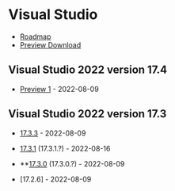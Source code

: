 # Visual Studio

- [Roadmap](https://docs.microsoft.com/en-us/visualstudio/productinfo/vs-roadmap)
- [Preview Download](https://visualstudio.microsoft.com/vs/preview/)

## Visual Studio 2022 version 17.4

- [Preview 1](https://docs.microsoft.com/en-us/visualstudio/releases/2022/release-notes-preview#17.4.0-pre.1.0) - 2022-08-09

## Visual Studio 2022 version 17.3

- [17.3.3](https://docs.microsoft.com/en-us/visualstudio/releases/2022/release-notes#17.3.3) - 2022-08-09
- [17.3.1](https://docs.microsoft.com/en-us/visualstudio/releases/2022/release-notes#17.3.1) (17.3.1.?) - 2022-08-16
- \*\*[17.3.0](https://docs.microsoft.com/en-us/visualstudio/releases/2022/release-notes#17.3.1) (17.3.0.?) - 2022-08-09

- [17.2.6] - 2022-08-09
